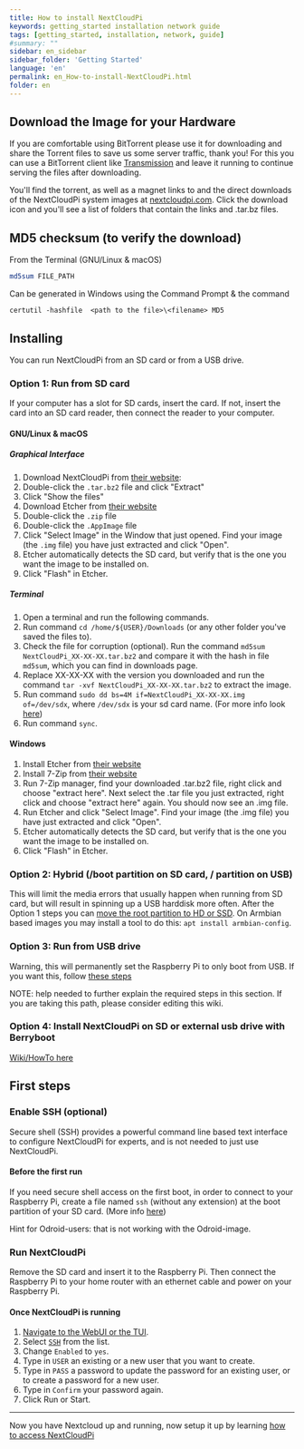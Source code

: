 ```yaml
---
title: How to install NextCloudPi
keywords: getting_started installation network guide
tags: [getting_started, installation, network, guide]
#summary: ""
sidebar: en_sidebar
sidebar_folder: 'Getting Started'
language: 'en'
permalink: en_How-to-install-NextCloudPi.html
folder: en
---
```



[ssh]: https://github.com/nextcloud/nextcloudpi/wiki/Configuration-Reference#ssh

## Download the Image for your Hardware

If you are comfortable using BitTorrent please use it for downloading and share the Torrent files to save us some server traffic, thank you! For this you can use a BitTorrent client like [Transmission](https://transmissionbt.com/download/) and leave it running to continue serving the files after downloading.

You'll find the torrent, as well as a magnet links to and the direct downloads of the NextCloudPi system images at [nextcloudpi.com](https://ownyourbits.com/nextcloudpi/#download). Click the download icon and you'll see a list of folders that contain the links and .tar.bz files.


## MD5 checksum (to verify the download)

From the Terminal (GNU/Linux & macOS)

```bash
md5sum FILE_PATH
```

Can be generated in Windows using the Command Prompt & the command

    certutil -hashfile  <path to the file>\<filename> MD5

## Installing

You can run NextCloudPi from an SD card or from a USB drive.

### Option 1: Run from SD card

If your computer has a slot for SD cards, insert the card. If not, insert the card into an SD card reader, then connect the reader to your computer.

#### GNU/Linux & macOS

##### Graphical Interface

1. Download NextCloudPi from [their website](https://ownyourbits.com/nextcloudpi/#download):
2. Double-click the `.tar.bz2` file and click "Extract"
3. Click "Show the files"
4. Download Etcher from [their website](https://etcher.io/)
5. Double-click the `.zip` file
6. Double-click the `.AppImage` file
7. Click "Select Image" in the Window that just opened. Find your image (the `.img` file) you have just extracted and click "Open".
8. Etcher automatically detects the SD card, but verify that is the one you want the image to be installed on.
9. Click "Flash" in Etcher.

##### Terminal

1. Open a terminal and run the following commands.
2. Run command `cd /home/${USER}/Downloads` (or any other folder you've saved the files to).
3. Check the file for corruption (optional). Run the command `md5sum NextCloudPi_XX-XX-XX.tar.bz2` and compare it with the hash in file `md5sum`, which you can find in downloads page.
4. Replace XX-XX-XX with the version you downloaded and run the command `tar -xvf NextCloudPi_XX-XX-XX.tar.bz2` to extract the image.
5. Run command `sudo dd bs=4M if=NextCloudPi_XX-XX-XX.img of=/dev/sdx`, where `/dev/sdx` is your sd card name. (For more info look [here](https://www.raspberrypi.org/documentation/installation/installing-images/linux.md))
6. Run command `sync`.

#### Windows
1. Install Etcher from [their website](https://etcher.io/)
2. Install 7-Zip from [their website](http://www.7-zip.org/)
3. Run 7-Zip manager, find your downloaded .tar.bz2 file, right click and choose "extract here". Next select the .tar file you just extracted, right click and choose "extract here" again. You should now see an .img file.
4. Run Etcher and click "Select Image". Find your image (the .img file) you have just extracted and click "Open".
5. Etcher automatically detects the SD card, but verify that is the one you want the image to be installed on.
6. Click "Flash" in Etcher.


### Option 2: Hybrid (/boot partition on SD card, / partition on USB)

This will limit the media errors that usually happen when running from SD card, but will result in spinning up a USB harddisk more often. After the Option 1 steps you can [move the root partition to HD or SSD](https://elinux.org/Transfer_system_disk_from_SD_card_to_hard_disk). On Armbian based images you may install a tool to do this: `apt install armbian-config`.


### Option 3: Run from USB drive

Warning, this will permanently set the Raspberry Pi to only boot from USB. If you want this, follow [these steps](https://www.raspberrypi.org/documentation/hardware/raspberrypi/bootmodes/msd.md)

NOTE: help needed to further explain the required steps in this section. If you are taking this path, please consider editing this wiki.

### Option 4: Install NextCloudPi on SD or external usb drive with Berryboot
[Wiki/HowTo here](https://github.com/nextcloud/nextcloudpi/wiki/How-to-install-NextCloudPi-on-an-external-drive-using-Berryboot.)

## First steps

### Enable SSH (optional)

Secure shell (SSH) provides a powerful command line based text interface to configure NextCloudPi for experts, and is not needed to just use NextCloudPi.

#### Before the first run

If you need secure shell access on the first boot, in order to connect to your Raspberry Pi, create a file named `ssh` (without any extension) at the boot partition of your SD card. (More info [here](https://www.raspberrypi.org/documentation/remote-access/ssh/))

Hint for Odroid-users: that is not working with the Odroid-image.

### Run NextCloudPi
Remove the SD card and insert it to the Raspberry Pi. Then connect the Raspberry Pi to your home router with an ethernet cable and power on your Raspberry Pi.


#### Once NextCloudPi is running

1. [Navigate to the WebUI or the TUI](https://github.com/nextcloud/nextcloudpi/wiki/How-to-configure-NextCloudPi).
2. Select [`SSH`][ssh] from the list.
3. Change `Enabled` to `yes`.
4. Type in `USER` an existing or a new user that you want to create.
5. Type in `PASS` a password to update the password for an existing user, or to create a password for a new user.
6. Type in `Confirm` your password again.
7. Click Run or Start.

---

Now you have Nextcloud up and running, now setup it up by learning [how to access NextCloudPi](https://github.com/nextcloud/nextcloudpi/wiki/How-to-access-NextCloudPi)
